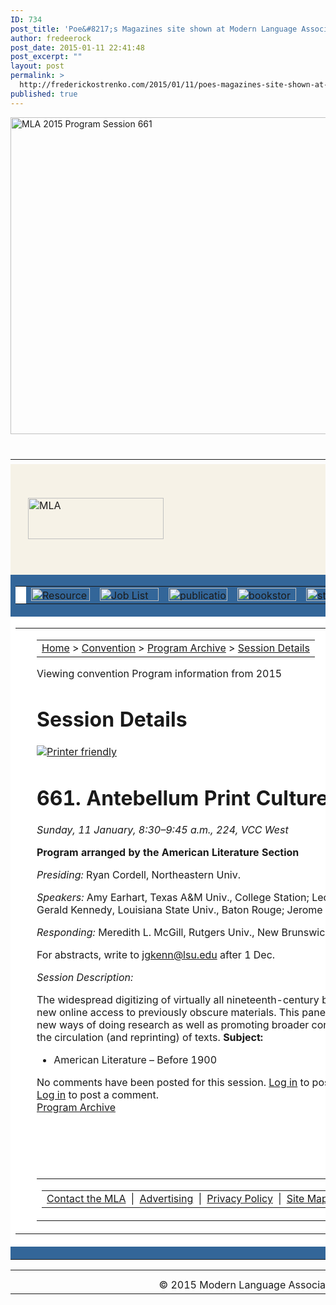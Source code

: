 ```yaml
---
ID: 734
post_title: 'Poe&#8217;s Magazines site shown at Modern Language Association Convention in Vancouver'
author: fredeerock
post_date: 2015-01-11 22:41:48
post_excerpt: ""
layout: post
permalink: >
  http://frederickostrenko.com/2015/01/11/poes-magazines-site-shown-at-modern-language-association-convention-in-vancouver/
published: true
---
```

<a href="http://frederickostrenko.com/wp/wp-content/uploads/2015/03/MLA-2015-Program-Session-661.png"><img class="alignnone size-large wp-image-735" src="http://frederickostrenko.com/wp/wp-content/uploads/2015/03/MLA-2015-Program-Session-661-1024x811.png" alt="MLA 2015 Program  Session 661" width="640" height="507" /></a>

<!--more--><img src="http://www.mla.org/images/docstudio/clear.gif" alt="" width="1" height="10" border="0" />
<table border="0" width="758" cellspacing="0" cellpadding="0" align="center">
<tbody>
<tr>
<td width="578"><img src="http://www.mla.org/images/docstudio/clear.gif" alt="" width="578" height="1" border="0" /></td>
<td width="180"><img src="http://www.mla.org/images/docstudio/clear.gif" alt="" width="180" height="1" border="0" /></td>
</tr>
<tr bgcolor="#f6f2e7">
<td align="left" valign="middle" width="578" height="103"><img src="http://www.mla.org/images/docstudio/clear.gif" alt="" width="20" height="1" border="0" /><a href="http://www.mla.org/"><img src="http://www.mla.org/images/docstudio/top_mla_logo.gif" alt="MLA" width="217" height="66" border="0" /></a></td>
<td align="left" valign="middle" width="180" height="103">
<table border="0" width="180" cellspacing="0" cellpadding="1">
<tbody>
<tr>
<td class="searchbox_text" colspan="2" align="left">Enter a term to search the site</td>
</tr>
<tr>
<td colspan="2"><img src="http://www.mla.org/images/docstudio/clear.gif" alt="" width="1" height="3" border="0" /></td>
</tr>
<tr>
<td id="gss_top_search_container" colspan="2">
<div id="___gcse_0">
<div class="gsc-control-searchbox-only gsc-control-searchbox-only-en" dir="ltr"><form class="gsc-search-box" accept-charset="utf-8">
<table class="gsc-search-box" cellspacing="0" cellpadding="0">
<tbody>
<tr>
<td class="gsc-input"><input id="gsc-i-id1" class=" gsc-input" dir="ltr" title="search" spellcheck="false" autocomplete="off" name="search" size="10" type="text" /></td>
<td class="gsc-search-button"><input class="gsc-search-button" title="search" type="button" value="Search" /></td>
</tr>
</tbody>
</table>
</form></div>
</div></td>
</tr>
<tr>
<td colspan="2"><img src="http://www.mla.org/images/docstudio/clear.gif" alt="" width="1" height="3" border="0" /></td>
</tr>
<tr>
<td class="searchbox_text" colspan="2" align="left" nowrap="nowrap"><a class="searchbox_text" href="http://www.mla.org/search_help">Search tips</a> | <a class="searchbox_text" href="https://www.mla.org/login">Log in</a></td>
</tr>
</tbody>
</table>
</td>
</tr>
<tr bgcolor="#336699">
<td colspan="2" align="left" width="758">
<table border="0" width="758" cellspacing="0" cellpadding="0">
<tbody>
<tr>
<td bgcolor="#ffffff" width="1"><img src="http://www.mla.org/images/docstudio/clear.gif" alt="" width="1" height="21" border="0" /></td>
<td width="94"><a href="http://www.mla.org/resources"><img id="navBar_resources" src="http://www.mla.org/images/docstudio/nav_sm_resources_off.gif" alt="Resources" width="94" height="21" border="0" /></a></td>
<td width="94"><a href="http://www.mla.org/jil"><img id="navBar_joblist" src="http://www.mla.org/images/docstudio/nav_sm_joblist_off.gif" alt="Job List" width="94" height="21" border="0" /></a></td>
<td width="94"><a href="http://www.mla.org/publications"><img id="navBar_publications" src="http://www.mla.org/images/docstudio/nav_sm_publications_off.gif" alt="publications" width="94" height="21" border="0" /></a></td>
<td width="94"><a href="http://www.mla.org/bookstore"><img id="navBar_bookstore" src="http://www.mla.org/images/docstudio/nav_sm_bookstore_off.gif" alt="bookstore" width="94" height="21" border="0" /></a></td>
<td width="94"><a href="http://www.mla.org/style"><img id="navBar_style" src="http://www.mla.org/images/docstudio/nav_sm_style_off.gif" alt="style" width="94" height="21" border="0" /></a></td>
<td width="94"><a href="http://www.mla.org/convention"><img id="navBar_convention" src="http://www.mla.org/images/docstudio/nav_sm_convention_on.gif" alt="convention" width="94" height="21" border="0" /></a></td>
<td width="94"><a href="http://www.mla.org/governance"><img id="navBar_governance" src="http://www.mla.org/images/docstudio/nav_sm_governance_off.gif" alt="governance" width="94" height="21" border="0" /></a></td>
<td width="98"><a href="http://www.mla.org/membership"><img id="navBar_membership" src="http://www.mla.org/images/docstudio/nav_sm_membership_off.gif" alt="membership" width="98" height="21" border="0" /></a></td>
<td bgcolor="#ffffff" width="1"><img src="http://www.mla.org/images/docstudio/clear.gif" alt="" width="1" height="21" border="0" /></td>
</tr>
</tbody>
</table>
</td>
</tr>
<tr valign="top">
<td colspan="2" align="left" bgcolor="#ffffff" width="758">
<div>
<table border="0" width="100%" cellspacing="0" cellpadding="0">
<tbody>
<tr valign="top">
<td width="2%"><img src="http://www.mla.org/images/docstudio/clear.gif" alt="" width="10" height="1" border="0" /></td>
<td class="s2" align="left" width="96%">
<table border="0" width="100%" cellspacing="0" cellpadding="0">
<tbody>
<tr>
<td id="docs_pathing" class="pathlink" valign="middle"><a class="pathlink" href="http://www.mla.org/homepage">Home</a> &gt; <a class="pathlink" href="http://www.mla.org/convention">Convention</a> &gt; <a class="pathlink" href="http://www.mla.org/convention/conv_listings">Program Archive</a> &gt; <a class="pathlink" href="http://www.mla.org/convention/conv_listings/conv_listings_detail">Session Details</a></td>
</tr>
</tbody>
</table>
<div id="ds_messagebox">Viewing convention Program information from 2015</div>
<h1>Session Details</h1>
<div><a href="http://www.mla.org/conv_listings_details_print?prog_id=L001B&amp;year=2015" target="_blank"><img id="show-btn" src="http://www.mla.org/images/docstudio/print_list.gif" alt="Printer friendly" border="0" /></a></div>
<h1>661. Antebellum Print Culture and the Digital Archive</h1>
<div id="conv_program_details">

<i>Sunday, 11 January, 8:30–9:45 a.m., 224, VCC West</i>

<b>Program arranged by the American Literature Section</b>

<i>Presiding: </i>Ryan Cordell, Northeastern Univ.

<i>Speakers:</i> Amy Earhart, Texas A&amp;M Univ., College Station; Leon Jackson, Univ. of South Carolina, Columbia; J. Gerald Kennedy, Louisiana State Univ., Baton Rouge; Jerome J. McGann, Univ. of Virginia

<i>Responding: </i>Meredith L. McGill, Rutgers Univ., New Brunswick

For abstracts, write to <a href="mailto:jgkenn@lsu.edu">jgkenn@lsu.edu</a> after 1 Dec.

<i>Session Description:</i>

The widespread digitizing of virtually all nineteenth-century books, periodicals, and newspapers has created new online access to previously obscure materials. This panel assesses how digital technologies are facilitating new ways of doing research as well as promoting broader conceptions of "literature," the publishing world, and the circulation (and reprinting) of texts.
<b>Subject:</b>
<ul class="program_entry_list">
	<li class="program_subentry">American Literature – Before 1900</li>
</ul>
<a name="comments"></a>
<div class="pdiv">No comments have been posted for this session. <a href="https://www.mla.org/login&amp;xurl=conv_listings_detail,prog_id,,L001B&amp;year=2015">Log in</a> to post a comment.</div>
<div><a href="https://www.mla.org/login&amp;xurl=conv_listings_detail,prog_id,,L001B&amp;year=2015">Log in</a> to post a comment.</div>
<a href="http://www.mla.org/conv_listings">Program Archive</a>

&nbsp;

</div></td>
<td width="2%"><img src="http://www.mla.org/images/docstudio/clear.gif" alt="" width="10" height="721" /></td>
</tr>
<tr>
<td colspan="3"><img src="http://www.mla.org/images/docstudio/clear.gif" alt="" width="1" height="24" border="0" /></td>
</tr>
<tr>
<td width="2%"><img src="http://www.mla.org/images/docstudio/clear.gif" alt="" width="10" height="1" border="0" /></td>
<td align="center" width="96%">
<table border="0" width="100%" cellspacing="0" cellpadding="0" bgcolor="#ffffff">
<tbody>
<tr valign="top">
<td align="center" width="100%">
<table border="0" width="100%" cellspacing="0" cellpadding="0">
<tbody>
<tr>
<td class="bottomlinks" align="center" valign="top" width="100%" height="16"><a class="bottomlinks" href="http://www.mla.org/contact">Contact the MLA</a> <img src="http://www.mla.org/images/docstudio/clear.gif" alt="" width="4" height="1" border="0" />|<img src="http://www.mla.org/images/docstudio/clear.gif" alt="" width="4" height="1" border="0" /> <a class="bottomlinks" href="http://www.mla.org/advertising">Advertising</a> <img src="http://www.mla.org/images/docstudio/clear.gif" alt="" width="4" height="1" border="0" />|<img src="http://www.mla.org/images/docstudio/clear.gif" alt="" width="4" height="1" border="0" /> <a class="bottomlinks" href="http://www.mla.org/privacy">Privacy Policy</a> <img src="http://www.mla.org/images/docstudio/clear.gif" alt="" width="4" height="1" border="0" />|<img src="http://www.mla.org/images/docstudio/clear.gif" alt="" width="4" height="1" border="0" /> <a class="bottomlinks" href="http://www.mla.org/sitemap">Site Map</a></td>
</tr>
</tbody>
</table>
</td>
</tr>
</tbody>
</table>
</td>
<td width="2%"><img src="http://www.mla.org/images/docstudio/clear.gif" alt="" width="10" height="1" border="0" /></td>
</tr>
</tbody>
</table>
</div></td>
</tr>
<tr valign="bottom">
<td align="left" bgcolor="#336699" width="578" height="14"><img src="http://www.mla.org/images/docstudio/bottom_curve_left.gif" alt="" width="20" height="14" border="0" /></td>
<td align="right" bgcolor="#336699" width="180"><img src="http://www.mla.org/images/docstudio/bottom_curve_right.gif" alt="" width="20" height="14" border="0" /></td>
</tr>
</tbody>
</table>
<table border="0" width="758" cellspacing="0" cellpadding="0" align="center">
<tbody>
<tr>
<td height="5"><img src="http://www.mla.org/images/docstudio/clear.gif" alt="" width="758" height="5" border="0" /></td>
</tr>
<tr>
<td class="smalltext" align="center" width="100%" height="20">© 2015 Modern Language Association.</td>
</tr>
</tbody>
</table>
<!--more-->

&nbsp;